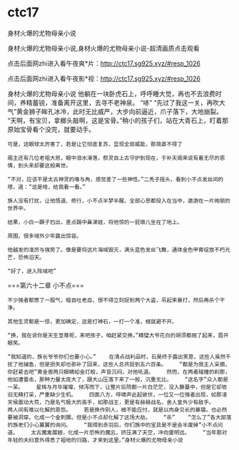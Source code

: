 # ctc17
身材火爆的尤物母亲小说

身材火爆的尤物母亲小说,身材火爆的尤物母亲小说-超清画质点击观看

点击后面网zhi进入看午夜爽*片：http://ctc17.sg925.xyz/#resp_1026

点击后面网zhi进入看午夜影*视：http://ctc17.sg925.xyz/#resp_1026

身材火爆的尤物母亲小说    他躺在一块卧虎石上，呼呼睡大觉，再也不去浪费时间，养精蓄锐，准备离开这里，去寻不老神泉。    “哧”    “先过了我这一关，再吹大气”黄金狮子眸孔冰冷，此时无比威严，大步向前逼近，爪子落下，大地崩裂。    “天啊，有宝贝，拿榔头敲啊，这是宝骨。”稍小的孩子们，站在大青石上，盯着那原始宝骨看个没完，就要动手。

    可是，这眼球太厉害了，若是让它彻底复苏，显现全部威能，那简直不得了

    阁主还有几位老祖大悲，眼中泪水滑落，祭灵自上古守护到现在，于补天阁来说有着无尽的恩情，到头来却要这般离世。

    “不对，应该不是太古神灵的喙与角，感觉差了一些神性。”二秃子摇头，看到小不点发丝间的塔，道：“这是啥，给我看一看。”

    族人没有打扰，让他悟道、修行，小不点半梦半醒，全部心思都投入在当中，遨游在一片绚丽的世界中。

    结果，小白一蹶子尥出，差点踹中鼻涕娃，将他惊的一屁墩儿坐在了地上。

    周围，很多域外少年露出惊容。

    他越发的凌厉与强势了。像是要将这片海域毁灭，满头蓝色发丝飞舞，通体金色甲胄绽放不朽光芒，恐怖滔天。

    “好了，进入阵域吧”

===第六十二章 小不点===

    不少强者都憋了一股气，暗自吐老血，恨不得立刻捉到两个大盗，吊起来暴打，然后再杀个干净。

    其他生灵都是一惊，更加确定，这是打神石，一打一个准，根就避不开。

    “换，我在说你是天生至尊呢，来吧孩子，咱赶紧交换。”精璧大爷花白的胡须都翘了起来，眉开眼笑。

    “我知道的，族长爷爷你们也要小心。”    在清点战利品时，石昊终于露出笑意，这些人虽然干扰了他捕鱼，但是损失却也弥补了回来，这些人总共捉到五六百条。    “都是为我主人采摘，你赶紧去吧”黄金兽两只眼睛如金灯般，声音沉闷，对他吼道。    然而，在两者碰撞的刹那，他如遭雷击，那种力量太庞大了，跟大山压落下来了一般，沉重无比。    “这名字”众人都是一呆。    星辉与月华璀璨，倾泻而下，让整片后院都一片白茫茫，没入藤蔓中，但是它却依旧无精打采，严重缺少生机。    四面八方，呼啸声此起彼伏，一位又一位强者出现，如那凌天侯震动大荒，乃是名气极大的高手，如那战王，更是有赫赫战名，舍人皇外少有敌手。    两人间有难以化解的恩怨。    若是换作别人，根不能应付，就是以肉身见长的暴猿。也必然要被洞穿。化成一个金刺猬。但是小不点却化解了这场大劫。    “杀”    “怎么了”各大部落的族老们小心翼翼的询问。    “我得到赤羽后，你们族中的宝具是不是会半废掉”小不点问道。    太古魔禽展翅，化成一片恐怖的魔云，挤压满了天空，冲向雷明远。    “当年那对年轻的夫妇意外得悉了祖地的归路，才来到这里。”身材火爆的尤物母亲小说
